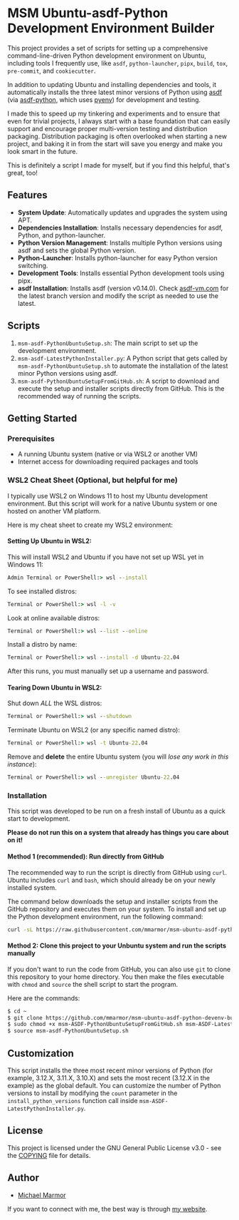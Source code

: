 # MSM Ubuntu-asdf-Python Development Environment Builder

This project provides a set of scripts for setting up a comprehensive command-line-driven Python development environment on Ubuntu, including tools I frequently use, like `asdf`, `python-launcher`, `pipx`, `build`, `tox`, `pre-commit`, and `cookiecutter`.

In addition to updating Ubuntu and installing dependencies and tools, it automatically installs the three latest minor versions of Python using [asdf](https://asdf-vm.com/) (via [asdf-python](https://github.com/asdf-community/asdf-python), which uses [pyenv](https://github.com/pyenv/pyenv)) for development and testing.

I made this to speed up my tinkering and experiments and to ensure that even for trivial projects, I always start with a base foundation that can easily support and encourage proper multi-version testing and distribution packaging. Distribution packaging is often overlooked when starting a new project, and baking it in from the start will save you energy and make you look smart in the future.

This is definitely a script I made for myself, but if you find this helpful, that's great, too!

## Features

- **System Update**: Automatically updates and upgrades the system using APT.
- **Dependencies Installation**: Installs necessary dependencies for asdf, Python, and python-launcher.
- **Python Version Management**: Installs multiple Python versions using asdf and sets the global Python version.
- **Python-Launcher**: Installs python-launcher for easy Python version switching.
- **Development Tools**: Installs essential Python development tools using pipx.
- **asdf Installation**: Installs asdf (version v0.14.0). Check [asdf-vm.com](https://asdf-vm.com/guide/getting-started.html#_2-download-asdf) for the latest branch version and modify the script as needed to use the latest.

## Scripts

1. `msm-asdf-PythonUbuntuSetup.sh`: The main script to set up the development environment.
2. `msm-asdf-LatestPythonInstaller.py`: A Python script that gets called by `msm-asdf-PythonUbuntuSetup.sh` to automate the installation of the latest minor Python versions using asdf.
3. `msm-asdf-PythonUbuntuSetupFromGitHub.sh`: A script to download and execute the setup and installer scripts directly from GitHub. This is the recommended way of running the scripts.

## Getting Started

### Prerequisites

- A running Ubuntu system (native or via WSL2 or another VM)
- Internet access for downloading required packages and tools

### WSL2 Cheat Sheet (Optional, but helpful for me)

I typically use WSL2 on Windows 11 to host my Ubuntu development environment. But this script will work for a native Ubuntu system or one hosted on another VM platform.

Here is my cheat sheet to create my WSL2 environment:

#### Setting Up Ubuntu in WSL2:

This will install WSL2 and Ubuntu if you have not set up WSL yet in Windows 11:
```cmd
Admin Terminal or PowerShell:> wsl --install
```

To see installed distros:
```cmd
Terminal or PowerShell:> wsl -l -v
```

Look at online available distros:
```cmd
Terminal or PowerShell:> wsl --list --online
```

Install a distro by name:
```cmd
Terminal or PowerShell:> wsl --install -d Ubuntu-22.04
```
After this runs, you must manually set up a username and password.

#### Tearing Down Ubuntu in WSL2:

Shut down *ALL* the WSL distros:
```cmd
Terminal or PowerShell:> wsl --shutdown
```

Terminate Ubuntu on WSL2 (or any specific named distro):
```cmd
Terminal or PowerShell:> wsl -t Ubuntu-22.04
```

Remove and **delete** the entire Ubuntu system (you will *lose any work in this instance*):
```cmd
Terminal or PowerShell:> wsl --unregister Ubuntu-22.04
```

### Installation

This script was developed to be run on a fresh install of Ubuntu as a quick start to development.

**Please do not run this on a system that already has things you care about on it!**

#### Method 1 (recommended): Run directly from GitHub

The recommended way to run the script is directly from GitHub using `curl`. Ubuntu includes `curl` and `bash`, which should already be on your newly installed system.

The command below downloads the setup and installer scripts from the GitHub repository and executes them on your system. To install and set up the Python development environment, run the following command:

```bash
curl -sL https://raw.githubusercontent.com/mmarmor/msm-ubuntu-asdf-python-devenv-builder/main/msm-ASDF-PythonUbuntuSetupFromGitHub.sh | bash
```

#### Method 2: Clone this project to your Unbuntu system and run the scripts manually

If you don't want to run the code from GitHub, you can also use `git` to clone this repository to your home directory. You then make the files executable with `chmod` and `source` the shell script to start the program.

Here are the commands:

```bash
$ cd ~
$ git clone https://github.com/mmarmor/msm-ubuntu-asdf-python-devenv-builder.git
$ sudo chmod +x msm-ASDF-PythonUbuntuSetupFromGitHub.sh msm-ASDF-LatestPythonInstaller.py
$ source msm-asdf-PythonUbuntuSetup.sh
```

## Customization

This script installs the three most recent minor versions of Python (for example, 3.12.X, 3.11.X, 3.10.X) and sets the most recent (3.12.X in the example) as the global default. You can customize the number of Python versions to install by modifying the `count` parameter in the `install_python_versions` function call inside `msm-ASDF-LatestPythonInstaller.py`.

## License

This project is licensed under the GNU General Public License v3.0 - see the [COPYING](COPYING) file for details.

## Author

- [Michael Marmor](https://michaelmarmor.com/)

If you want to connect with me, the best way is through [my website](https://michaelmarmor.com/).